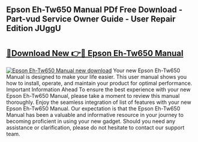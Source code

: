 ## Epson Eh-Tw650 Manual PDf Free Download - Part-vud Service Owner Guide - User Repair Edition JUggU

# <h2><a href="http://cf12649.oget.top/?id=Epson+Eh-Tw650+Manual">🔗Download New 👉🔴 Epson Eh-Tw650 Manual</a></h2>

[![Epson Eh-Tw650 Manual new download](https://i.imgur.com/5g1atiW.png)](http://cf12649.oget.top/?id=Epson+Eh-Tw650+Manual)
Your new Epson Eh-Tw650 Manual is designed to make your life easier. This user manual shows you how to install, operate, and maintain your product for optimal performance. Important Information Ahead To ensure the best experience with your new Epson Eh-Tw650 Manual, please take a moment to review this manual thoroughly. Enjoy the seamless integration of list of features with your new Epson Eh-Tw650 Manual. Our expectation is that the Epson Eh-Tw650 Manual has been a valuable and informative resource in your journey to becoming proficient in using your new gadget. Should you need any assistance or clarification, please do not hesitate to contact our support team.
